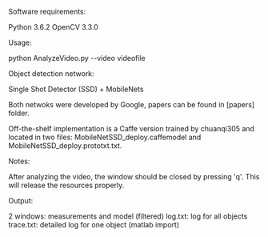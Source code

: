 
Software requirements:

  Python 3.6.2
  OpenCV 3.3.0
  
Usage:

  python AnalyzeVideo.py --video videofile

Object detection network:

  Single Shot Detector (SSD) + MobileNets 
  
  Both netwoks were developed by Google, papers can be found in [papers] folder.
  
  Off-the-shelf implementation is a Caffe version trained by chuanqi305 and
  located in two files: MobileNetSSD_deploy.caffemodel and 
  MobileNetSSD_deploy.prototxt.txt. 
  
Notes:

  After analyzing the video, the window should be closed by pressing 'q'.
  This will release the resources properly.

Output:

  2 windows: measurements and model (filtered)
  log.txt: log for all objects
  trace.txt: detailed log for one object (matlab import)
  